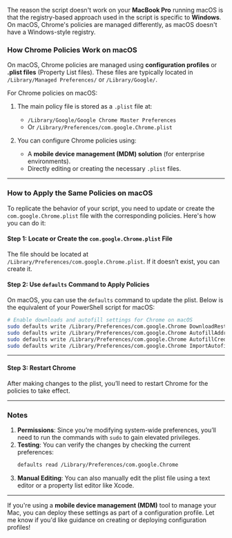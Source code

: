 The reason the script doesn't work on your **MacBook Pro** running macOS is that the registry-based approach used in the script is specific to **Windows**. On macOS, Chrome's policies are managed differently, as macOS doesn't have a Windows-style registry.

### How Chrome Policies Work on macOS
On macOS, Chrome policies are managed using **configuration profiles** or **.plist files** (Property List files). These files are typically located in `/Library/Managed Preferences/` or `/Library/Google/`.

For Chrome policies on macOS:
1. The main policy file is stored as a `.plist` file at:
   - `/Library/Google/Google Chrome Master Preferences`
   - Or `/Library/Preferences/com.google.Chrome.plist`

2. You can configure Chrome policies using:
   - A **mobile device management (MDM) solution** (for enterprise environments).
   - Directly editing or creating the necessary `.plist` files.

---

### How to Apply the Same Policies on macOS
To replicate the behavior of your script, you need to update or create the `com.google.Chrome.plist` file with the corresponding policies. Here's how you can do it:

#### Step 1: Locate or Create the `com.google.Chrome.plist` File
The file should be located at `/Library/Preferences/com.google.Chrome.plist`. If it doesn’t exist, you can create it.

#### Step 2: Use `defaults` Command to Apply Policies
On macOS, you can use the `defaults` command to update the plist. Below is the equivalent of your PowerShell script for macOS:

```bash
# Enable downloads and autofill settings for Chrome on macOS
sudo defaults write /Library/Preferences/com.google.Chrome DownloadRestrictions -int 0
sudo defaults write /Library/Preferences/com.google.Chrome AutofillAddressEnabled -bool true
sudo defaults write /Library/Preferences/com.google.Chrome AutofillCreditCardEnabled -bool true
sudo defaults write /Library/Preferences/com.google.Chrome ImportAutofillFormData -bool true
```

---

#### Step 3: Restart Chrome
After making changes to the plist, you’ll need to restart Chrome for the policies to take effect.

---

### Notes
1. **Permissions**: Since you’re modifying system-wide preferences, you’ll need to run the commands with `sudo` to gain elevated privileges.
2. **Testing**: You can verify the changes by checking the current preferences:
   ```bash
   defaults read /Library/Preferences/com.google.Chrome
   ```
3. **Manual Editing**: You can also manually edit the plist file using a text editor or a property list editor like Xcode.

---

If you're using a **mobile device management (MDM)** tool to manage your Mac, you can deploy these settings as part of a configuration profile. Let me know if you'd like guidance on creating or deploying configuration profiles!
